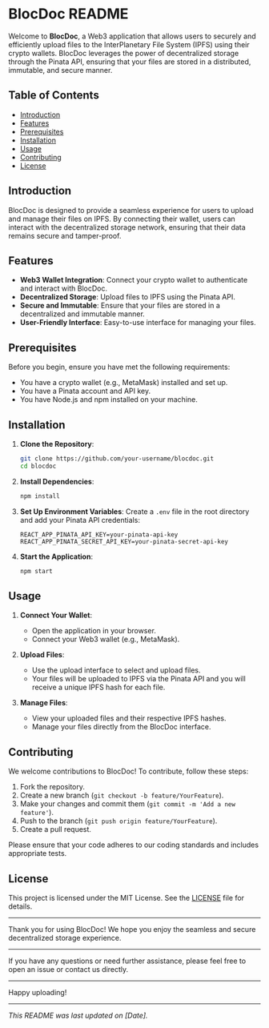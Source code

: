 # BlocDoc README

Welcome to **BlocDoc**, a Web3 application that allows users to securely and efficiently upload files to the InterPlanetary File System (IPFS) using their crypto wallets. BlocDoc leverages the power of decentralized storage through the Pinata API, ensuring that your files are stored in a distributed, immutable, and secure manner.

## Table of Contents
- [Introduction](#introduction)
- [Features](#features)
- [Prerequisites](#prerequisites)
- [Installation](#installation)
- [Usage](#usage)
- [Contributing](#contributing)
- [License](#license)

## Introduction

BlocDoc is designed to provide a seamless experience for users to upload and manage their files on IPFS. By connecting their wallet, users can interact with the decentralized storage network, ensuring that their data remains secure and tamper-proof.

## Features

- **Web3 Wallet Integration**: Connect your crypto wallet to authenticate and interact with BlocDoc.
- **Decentralized Storage**: Upload files to IPFS using the Pinata API.
- **Secure and Immutable**: Ensure that your files are stored in a decentralized and immutable manner.
- **User-Friendly Interface**: Easy-to-use interface for managing your files.

## Prerequisites

Before you begin, ensure you have met the following requirements:

- You have a crypto wallet (e.g., MetaMask) installed and set up.
- You have a Pinata account and API key.
- You have Node.js and npm installed on your machine.

## Installation

1. **Clone the Repository**:
    ```bash
    git clone https://github.com/your-username/blocdoc.git
    cd blocdoc
    ```

2. **Install Dependencies**:
    ```bash
    npm install
    ```

3. **Set Up Environment Variables**:
    Create a `.env` file in the root directory and add your Pinata API credentials:
    ```env
    REACT_APP_PINATA_API_KEY=your-pinata-api-key
    REACT_APP_PINATA_SECRET_API_KEY=your-pinata-secret-api-key
    ```

4. **Start the Application**:
    ```bash
    npm start
    ```

## Usage

1. **Connect Your Wallet**:
    - Open the application in your browser.
    - Connect your Web3 wallet (e.g., MetaMask).

2. **Upload Files**:
    - Use the upload interface to select and upload files.
    - Your files will be uploaded to IPFS via the Pinata API and you will receive a unique IPFS hash for each file.

3. **Manage Files**:
    - View your uploaded files and their respective IPFS hashes.
    - Manage your files directly from the BlocDoc interface.

## Contributing

We welcome contributions to BlocDoc! To contribute, follow these steps:

1. Fork the repository.
2. Create a new branch (`git checkout -b feature/YourFeature`).
3. Make your changes and commit them (`git commit -m 'Add a new feature'`).
4. Push to the branch (`git push origin feature/YourFeature`).
5. Create a pull request.

Please ensure that your code adheres to our coding standards and includes appropriate tests.

## License

This project is licensed under the MIT License. See the [LICENSE](LICENSE) file for details.

---

Thank you for using BlocDoc! We hope you enjoy the seamless and secure decentralized storage experience.

---

If you have any questions or need further assistance, please feel free to open an issue or contact us directly.

---

Happy uploading!

---

*This README was last updated on [Date].*
